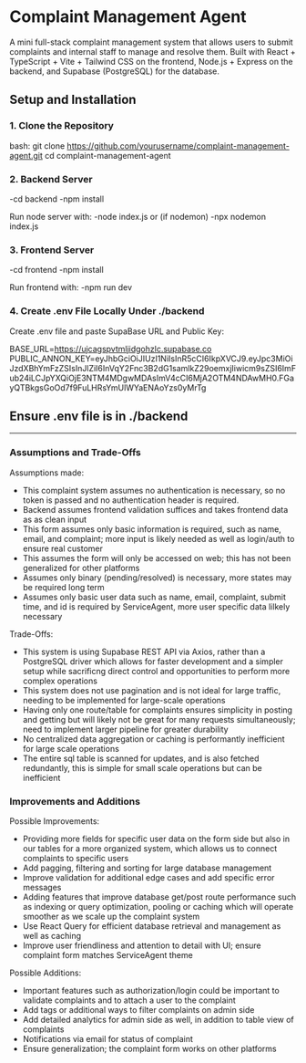 # Complaint Management Agent

A mini full-stack complaint management system that allows users to submit complaints and internal staff to manage and resolve them. Built with React + TypeScript + Vite + Tailwind CSS on the frontend, Node.js + Express on the backend, and Supabase (PostgreSQL) for the database.

## Setup and Installation

### 1. Clone the Repository

bash:
git clone https://github.com/yourusername/complaint-management-agent.git
cd complaint-management-agent

### 2. Backend Server

-cd backend
-npm install

Run node server with:
-node index.js
or (if nodemon)
-npx nodemon index.js

### 3. Frontend Server

-cd frontend
-npm install

Run frontend with:
-npm run dev

### 4. Create .env File Locally Under ./backend

Create .env file and paste SupaBase URL and Public Key:

BASE_URL=https://ujcagspvtmljidgohzlc.supabase.co
PUBLIC_ANNON_KEY=eyJhbGciOiJIUzI1NiIsInR5cCI6IkpXVCJ9.eyJpc3MiOiJzdXBhYmFzZSIsInJlZiI6InVqY2Fnc3B2dG1samlkZ29oemxjIiwicm9sZSI6ImFub24iLCJpYXQiOjE3NTM4MDgwMDAsImV4cCI6MjA2OTM4NDAwMH0.FGayQTBkgsGoOd7f9FuLHRsYmUlWYaENAoYzs0yMrTg

## Ensure .env file is in ./backend 


-----------------------------------------------------------------------------------------------------------------------------------------------------------------------------------------


### Assumptions and Trade-Offs

Assumptions made:
- This complaint system assumes no authentication is necessary, so no token is passed and no authentication header is required.
- Backend assumes frontend validation suffices and takes frontend data as as clean input
- This form assumes only basic information is required, such as name, email, and complaint; more input is likely needed as well as login/auth to ensure real customer
- This assumes the form will only be accessed on web; this has not been generalized for other platforms
- Assumes only binary (pending/resolved) is necessary, more states may be required long term
- Assumes only basic user data such as name, email, complaint, submit time, and id is required by ServiceAgent, more user specific data lilkely necessary

Trade-Offs:
- This system is using Supabase REST API via Axios, rather than a PostgreSQL driver which allows for faster development and a simpler setup while sacrificng direct control and opportunities to perform more complex operations
- This system does not use pagination and is not ideal for large traffic, needing to be implemented for large-scale operations
- Having only one route/table for complaints ensures simplicity in posting and getting but will likely not be great for many requests simultaneously; need to implement larger pipeline for greater durability
- No centralized data aggregation or caching is performantly inefficient for large scale operations
- The entire sql table is scanned for updates, and is also fetched redundantly, this is simple for small scale operations but can be inefficient

### Improvements and Additions

Possible Improvements:

- Providing more fields for specific user data on the form side but also in our tables for a more organized system, which allows us to connect complaints to specific users
- Add pagging, filtering and sorting for large database management
- Improve validation for additional edge cases and add specific error messages
- Adding features that improve database get/post route performance such as indexing or query optimization, pooling or caching which will operate smoother as we scale up the complaint system
- Use React Query for efficient database retrieval and management as well as caching
- Improve user friendliness and attention to detail with UI; ensure complaint form matches ServiceAgent theme

Possible Additions:
- Important features such as authorization/login could be important to validate complaints and to attach a user to the complaint
- Add tags or additional ways to filter complaints on admin side
- Add detailed analytics for admin side as well, in addition to table view of complaints
- Notifications via email for status of complaint
- Ensure generalization; the complaint form works on other platforms



